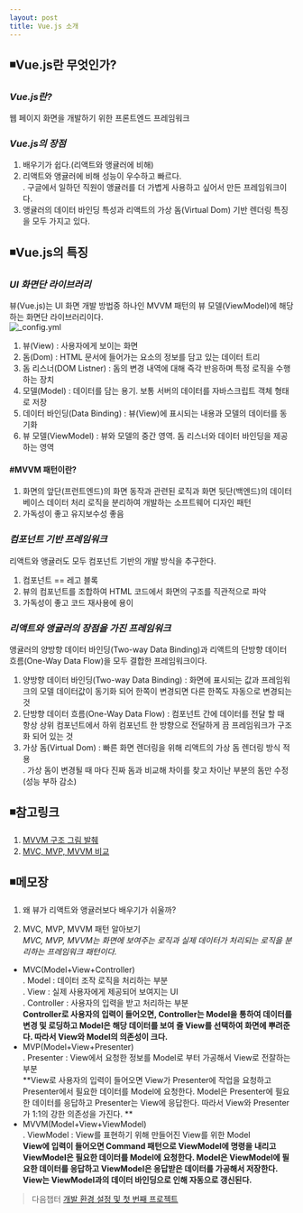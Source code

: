 ```yaml
---
layout: post
title: Vue.js 소개
---
```

## ◾Vue.js란 무엇인가?

### ***Vue.js란?***
웹 페이지 화면을 개발하기 위한 프론트엔드 프레임워크

### ***Vue.js의 장점***
1. 배우기가 쉽다.(리액트와 앵귤러에 비해)  
2. 리액트와 앵귤러에 비해 성능이 우수하고 빠르다.  
  . 구글에서 일하던 직원이 앵귤러를 더 가볍게 사용하고 싶어서 만든 프레임워크이다.  
3. 앵귤러의 데이터 바인딩 특성과 리액트의 가상 돔(Virtual Dom) 기반 렌더링 특징을 모두 가지고 있다.    

## ◾Vue.js의 특징

### ***UI 화면단 라이브러리***
뷰(Vue.js)는 UI 화면 개발 방법중 하나인 MVVM 패턴의 뷰 모델(ViewModel)에 해당하는 화면단 라이브러리이다.  
![_config.yml]({{site.baseurl}}/images/view-model.png )  
1. 뷰(View) : 사용자에게 보이는 화면   
2. 돔(Dom) : HTML 문서에 들어가는 요소의 정보를 담고 있는 데이터 트리  
3. 돔 리스너(DOM Listner) : 돔의 변경 내역에 대해 즉각 반응하며 특정 로직을 수행하는 장치  
4. 모델(Model) : 데이터를 담는 용기. 보통 서버의 데이터를 자바스크립트 객체 형태로 저장  
5. 데이터 바인딩(Data Binding) : 뷰(View)에 표시되는 내용과 모델의 데이터를 동기화    
6. 뷰 모델(ViewModel) : 뷰와 모델의 중간 영역. 돔 리스너와 데이터 바인딩을 제공하는 영역  

#### #MVVM 패턴이란?  
1. 화면의 앞단(프런트엔드)의 화면 동작과 관련된 로직과 화면 뒷단(백엔드)의 데이터베이스 데이터 처리 로직을 분리하여 개발하는 소프트웨어 디자인 패턴  
2. 가독성이 좋고 유지보수성 좋음  

### ***컴포넌트 기반 프레임워크***   
리액트와 앵귤러도 모두 컴포넌트 기반의 개발 방식을 추구한다.
1. 컴포넌트 == 레고 블록
2. 뷰의 컴포넌트를 조합하여 HTML 코드에서 화면의 구조를 직관적으로 파악
3. 가독성이 좋고 코드 재사용에 용이   

### ***리액트와 앵귤러의 장점을 가진 프레임워크***  
앵귤러의 양방향 데이터 바인딩(Two-way Data Binding)과 리액트의 단방향 데이터 흐름(One-Way Data Flow)을 모두 결합한 프레임워크이다.  
1. 양방향 데이터 바인딩(Two-way Data Binding) : 화면에 표시되는 값과 프레임워크의 모델 데이터값이 동기화 되어 한쪽이 변경되면 다른 한쪽도 자동으로 변경되는 것  
2. 단방향 데이터 흐름(One-Way Data Flow) : 컴포넌트 간에 데이터를 전달 할 때 항상 상위 컴포넌트에서 하위 컴포넌트 한 방향으로 전달하게 끔 프레임워크가 구조화 되어 있는 것  
3. 가상 돔(Virtual Dom) : 빠른 화면 렌더링을 위해 리액트의 가상 돔 렌더링 방식 적용  
  . 가상 돔이 변경될 때 마다 진짜 돔과 비교해 차이를 찾고 차이난 부분의 돔만 수정(성능 부하 감소)

## ◾참고링크
1. [MVVM 구조 그림 발췌](https://wikidocs.net/17701)
2. [MVC, MVP, MVVM 비교](https://magi82.github.io/android-mvc-mvp-mvvm/)

## ◾메모장
1. 왜 뷰가 리액트와 앵귤러보다 배우기가 쉬울까?   

2. MVC, MVP, MVVM 패턴 알아보기  
*MVC, MVP, MVVM는 화면에 보여주는 로직과 실제 데이터가 처리되는 로직을 분리하는 프레임워크 패턴이다.*
- MVC(Model+View+Controller)  
. Model : 데이터 조작 로직을 처리하는 부분  
. View : 실제 사용자에게 제공되어 보여지는 UI  
. Controller : 사용자의 입력을 받고 처리하는 부분    
**Controller로 사용자의 입력이 들어오면, Controller는 Model을 통하여 데이터를 변경 및 로딩하고 Model은 해당 데이터를 보여 줄 View를 선택하여 화면에 뿌려준다. 따라서 View와 Model의 의존성이 크다.**
- MVP(Model+View+Presenter)    
. Presenter : View에서 요청한 정보를 Model로 부터 가공해서 View로 전잘하는 부분  
**View로 사용자의 입력이 들어오면 View가 Presenter에 작업을 요청하고 Presenter에서 필요한 데이터를 Model에 요청한다. Model은 Presenter에 필요한 데이터를 응답하고 Presenter는 View에 응답한다. 따라서 View와 Presenter가 1:1의 강한 의존성을 가진다.  **
- MVVM(Model+View+ViewModel)  
. ViewModel : View를 표현하기 위해 만들어진 View를 위한 Model  
**View에 입력이 들어오면 Command 패턴으로 ViewModel에 명령을 내리고 ViewModel은 필요한 데이터를 Model에 요청한다. Model은 ViewModel에 필요한 데이터를 응답하고 ViewModel은 응답받은 데이터를 가공해서 저장한다. View는 ViewModel과의 데이터 바인딩으로 인해 자동으로 갱신된다.**

> 다음챕터 [개발 환경 설정 및 첫 번째 프로젝트](https://wisdompark.github.io/Vue-Js1/)

